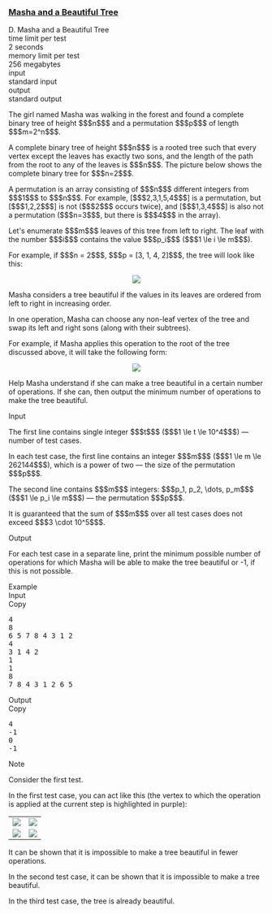 <h3><a href="https://codeforces.com/contest/1741/problem/D" target="_blank" rel="noopener noreferrer">Masha and a Beautiful Tree</a></h3>

<div class="header"><div class="title">D. Masha and a Beautiful Tree</div><div class="time-limit"><div class="property-title">time limit per test</div>2 seconds</div><div class="memory-limit"><div class="property-title">memory limit per test</div>256 megabytes</div><div class="input-file input-standard"><div class="property-title">input</div>standard input</div><div class="output-file output-standard"><div class="property-title">output</div>standard output</div></div><div><p>The girl named Masha was walking in the forest and found a complete binary tree of height $$$n$$$ and a permutation $$$p$$$ of length $$$m=2^n$$$.</p><p>A complete binary tree of height $$$n$$$ is a rooted tree such that every vertex except the leaves has exactly two sons, and the length of the path from the root to any of the leaves is $$$n$$$. The picture below shows the complete binary tree for $$$n=2$$$.</p><p>A permutation is an array consisting of $$$n$$$ different integers from $$$1$$$ to $$$n$$$. For example, [$$$2,3,1,5,4$$$] is a permutation, but [$$$1,2,2$$$] is not ($$$2$$$ occurs twice), and [$$$1,3,4$$$] is also not a permutation ($$$n=3$$$, but there is $$$4$$$ in the array).</p><p>Let's enumerate $$$m$$$ leaves of this tree from left to right. The leaf with the number $$$i$$$ contains the value $$$p_i$$$ ($$$1 \le i \le m$$$).</p><p>For example, if $$$n = 2$$$, $$$p = [3, 1, 4, 2]$$$, the tree will look like this:</p><center> <img class="tex-graphics" src="https://espresso.codeforces.com/52db4e69d135641644f7a657f3efed8e31f17ffe.png" style="max-width: 100.0%;max-height: 100.0%;"> </center><p>Masha considers a tree <span class="tex-font-style-it">beautiful</span> if the values in its leaves are ordered from left to right in increasing order.</p><p>In one operation, Masha can choose any non-leaf vertex of the tree and swap its left and right sons (along with their subtrees).</p><p>For example, if Masha applies this operation to the root of the tree discussed above, it will take the following form:</p><center> <img class="tex-graphics" src="https://espresso.codeforces.com/f79f1fccffc3b9829ffebebc98441c077f76e010.png" style="max-width: 100.0%;max-height: 100.0%;"> </center><p>Help Masha understand if she can make a tree <span class="tex-font-style-it">beautiful</span> in a certain number of operations. If she can, then output the minimum number of operations to make the tree <span class="tex-font-style-it">beautiful</span>.</p></div><div class="input-specification"><div class="section-title">Input</div><p>The first line contains single integer $$$t$$$ ($$$1 \le t \le 10^4$$$) — number of test cases.</p><p>In each test case, the first line contains an integer $$$m$$$ ($$$1 \le m \le 262144$$$), which is a power of two  — the size of the permutation $$$p$$$.</p><p>The second line contains $$$m$$$ integers: $$$p_1, p_2, \dots, p_m$$$ ($$$1 \le p_i \le m$$$) — the permutation $$$p$$$.</p><p>It is guaranteed that the sum of $$$m$$$ over all test cases does not exceed $$$3 \cdot 10^5$$$.</p></div><div class="output-specification"><div class="section-title">Output</div><p>For each test case in a separate line, print the minimum possible number of operations for which Masha will be able to make the tree <span class="tex-font-style-it">beautiful</span> or <span class="tex-font-style-tt">-1</span>, if this is not possible.</p></div><div class="sample-tests"><div class="section-title">Example</div><div class="sample-test"><div class="input"><div class="title">Input<div title="Copy" data-clipboard-target="#id003326510830307664" id="id005353117440202725" class="input-output-copier">Copy</div></div><pre id="id003326510830307664"><div class="test-example-line test-example-line-even test-example-line-0">4</div><div class="test-example-line test-example-line-odd test-example-line-1">8</div><div class="test-example-line test-example-line-odd test-example-line-1">6 5 7 8 4 3 1 2</div><div class="test-example-line test-example-line-even test-example-line-2">4</div><div class="test-example-line test-example-line-even test-example-line-2">3 1 4 2</div><div class="test-example-line test-example-line-odd test-example-line-3">1</div><div class="test-example-line test-example-line-odd test-example-line-3">1</div><div class="test-example-line test-example-line-even test-example-line-4">8</div><div class="test-example-line test-example-line-even test-example-line-4">7 8 4 3 1 2 6 5</div></pre></div><div class="output"><div class="title">Output<div title="Copy" data-clipboard-target="#id0028567654872467174" id="id008036462131777565" class="input-output-copier">Copy</div></div><pre id="id0028567654872467174">4
-1
0
-1
</pre></div></div></div><div class="note"><div class="section-title">Note</div><p>Consider the first test.</p><p>In the first test case, you can act like this (the vertex to which the operation is applied at the current step is highlighted in purple): </p><center> <table class="tex-tabular bordertable"><tbody><tr><td class="tex-tabular-text-align-center"><img class="tex-graphics" src="https://espresso.codeforces.com/a02edad53289724d1cb8ffc75390d49892561b55.png" style="max-width: 100.0%;max-height: 100.0%;"></td><td class="tex-tabular-text-align-center"><img class="tex-graphics" src="https://espresso.codeforces.com/83eaacfa78a5cf9f9e4abe78b6da9f678d2b1ab3.png" style="max-width: 100.0%;max-height: 100.0%;"></td></tr><tr><td class="tex-tabular-text-align-center"><img class="tex-graphics" src="https://espresso.codeforces.com/f42c011add6978d56b1a7f59441b4b9e4f8c3cf1.png" style="max-width: 100.0%;max-height: 100.0%;"></td><td class="tex-tabular-text-align-center"><img class="tex-graphics" src="https://espresso.codeforces.com/b0e374a1e2c83a14496a54d80054976fff43f008.png" style="max-width: 100.0%;max-height: 100.0%;"></td></tr></tbody></table> </center> It can be shown that it is impossible to make a tree <span class="tex-font-style-it">beautiful</span> in fewer operations.<p>In the second test case, it can be shown that it is impossible to make a tree <span class="tex-font-style-it">beautiful</span>.</p><p>In the third test case, the tree is already <span class="tex-font-style-it">beautiful</span>.</p></div>